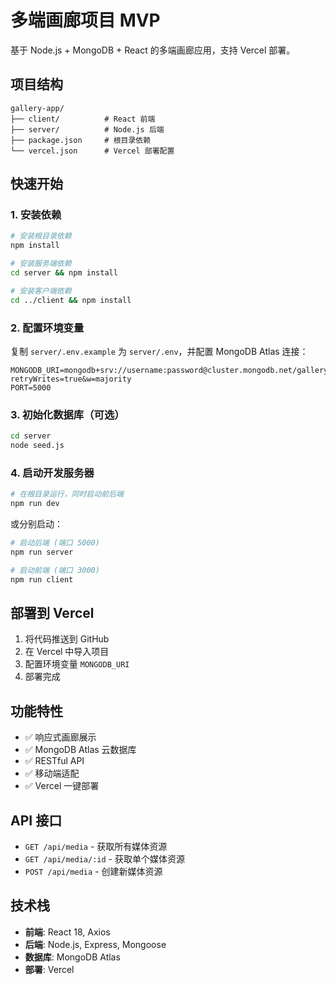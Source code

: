# 多端画廊项目 MVP

基于 Node.js + MongoDB + React 的多端画廊应用，支持 Vercel 部署。

## 项目结构

```
gallery-app/
├── client/          # React 前端
├── server/          # Node.js 后端
├── package.json     # 根目录依赖
└── vercel.json      # Vercel 部署配置
```

## 快速开始

### 1. 安装依赖

```bash
# 安装根目录依赖
npm install

# 安装服务端依赖
cd server && npm install

# 安装客户端依赖
cd ../client && npm install
```

### 2. 配置环境变量

复制 `server/.env.example` 为 `server/.env`，并配置 MongoDB Atlas 连接：

```
MONGODB_URI=mongodb+srv://username:password@cluster.mongodb.net/gallery?retryWrites=true&w=majority
PORT=5000
```

### 3. 初始化数据库（可选）

```bash
cd server
node seed.js
```

### 4. 启动开发服务器

```bash
# 在根目录运行，同时启动前后端
npm run dev
```

或分别启动：

```bash
# 启动后端 (端口 5000)
npm run server

# 启动前端 (端口 3000)
npm run client
```

## 部署到 Vercel

1. 将代码推送到 GitHub
2. 在 Vercel 中导入项目
3. 配置环境变量 `MONGODB_URI`
4. 部署完成

## 功能特性

- ✅ 响应式画廊展示
- ✅ MongoDB Atlas 云数据库
- ✅ RESTful API
- ✅ 移动端适配
- ✅ Vercel 一键部署

## API 接口

- `GET /api/media` - 获取所有媒体资源
- `GET /api/media/:id` - 获取单个媒体资源
- `POST /api/media` - 创建新媒体资源

## 技术栈

- **前端**: React 18, Axios
- **后端**: Node.js, Express, Mongoose
- **数据库**: MongoDB Atlas
- **部署**: Vercel